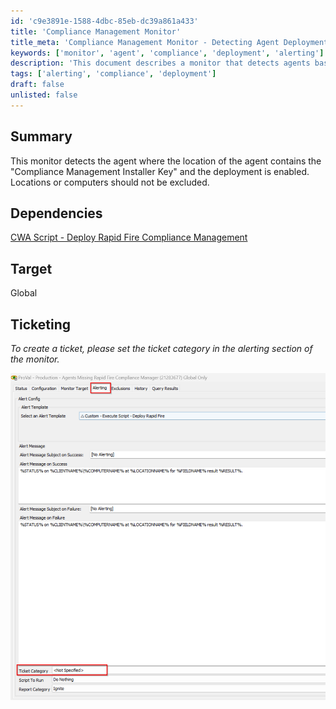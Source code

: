 ```yaml
---
id: 'c9e3891e-1588-4dbc-85eb-dc39a861a433'
title: 'Compliance Management Monitor'
title_meta: 'Compliance Management Monitor - Detecting Agent Deployment'
keywords: ['monitor', 'agent', 'compliance', 'deployment', 'alerting']
description: 'This document describes a monitor that detects agents based on the presence of the "Compliance Management Installer Key" and ensures that deployment is enabled. It highlights the importance of not excluding any locations or computers from this monitoring process.'
tags: ['alerting', 'compliance', 'deployment']
draft: false
unlisted: false
---
```


## Summary

This monitor detects the agent where the location of the agent contains the "Compliance Management Installer Key" and the deployment is enabled. Locations or computers should not be excluded.

## Dependencies

[CWA Script - Deploy Rapid Fire Compliance Management](https://proval.itglue.com/DOC-5078775-17700231)

## Target

Global

## Ticketing

*To create a ticket, please set the ticket category in the alerting section of the monitor.*

![Image](../../../static/img/Agents-Missing-Rapid-Fire-Compliance-Manager/image_1.png)

